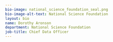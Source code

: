 ```yaml
---
bio-image: national_science_foundation_seal.png
bio-image-alt-text: National Science Foundation
layout: bio
name: Dorothy Aronson
department: National Science Foundation
job-title: Chief Data Officer
---
```

